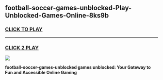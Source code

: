 
## football-soccer-games-unblocked-Play-Unblocked-Games-Online-8ks9b
<h3>
<a href="https://premium76.site?title=football-soccer-games-unblocked&ref=25A">CLICK TO PLAY</a></h3>
<hr>

<h3>
<a href="https://premium76.site?title=football-soccer-games-unblocked&ref=25A">CLICK 2 PLAY</a>
  
</h3>

<a href="https://premium76.site?title=football-soccer-games-unblocked&ref=25A"><img src="https://clearcache.store/games.png"></a>


**football-soccer-games-unblocked games unblocked: Your Gateway to Fun and Accessible Online Gaming**
